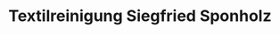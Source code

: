 ---
title: "Textilreinigung Siegfried Sponholz"
url: /eberswalde/textilreinigung-siegfried-sponholz/
shop: Wäscherei
---
